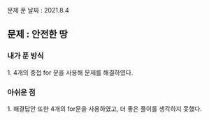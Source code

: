 문제 푼 날짜 : 2021.8.4

<h2>문제 : 안전한 땅</h2>

<h3>내가 푼 방식</h3>
<div>1. 4개의 중첩 for 문을 사용해 문제를 해결하였다.</div>


<h3>아쉬운 점</h3>
<div>1. 해결답안 또한 4개의 for문을 사용하였고, 더 좋은 풀이를 생각하지 못했다.</div>